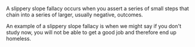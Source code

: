 A slippery slope fallacy occurs when you assert a series of small steps that chain into a series of larger, usually negative, outcomes. 

An example of a slippery slope fallacy is when we might say if you don't study now, you will not be able to get a good job and therefore end up homeless. 